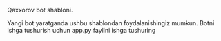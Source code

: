 Qaxxorov bot shabloni.

Yangi bot yaratganda ushbu shablondan foydalanishingiz mumkun.
Botni ishga tushurish uchun app.py faylini ishga tushuring